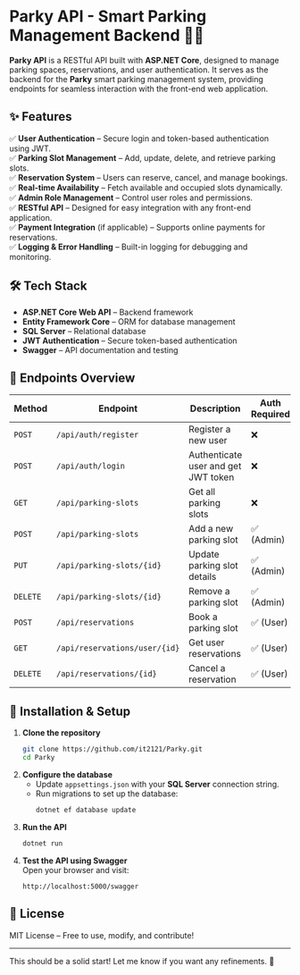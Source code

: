 

# Parky API - Smart Parking Management Backend 🚗🔧  

**Parky API** is a RESTful API built with **ASP.NET Core**, designed to manage parking spaces, reservations, and user authentication. It serves as the backend for the **Parky** smart parking management system, providing endpoints for seamless interaction with the front-end web application.  

## ✨ Features  
✅ **User Authentication** – Secure login and token-based authentication using JWT.  
✅ **Parking Slot Management** – Add, update, delete, and retrieve parking slots.  
✅ **Reservation System** – Users can reserve, cancel, and manage bookings.  
✅ **Real-time Availability** – Fetch available and occupied slots dynamically.  
✅ **Admin Role Management** – Control user roles and permissions.  
✅ **RESTful API** – Designed for easy integration with any front-end application.  
✅ **Payment Integration** (if applicable) – Supports online payments for reservations.  
✅ **Logging & Error Handling** – Built-in logging for debugging and monitoring.  

## 🛠️ Tech Stack  
- **ASP.NET Core Web API** – Backend framework  
- **Entity Framework Core** – ORM for database management  
- **SQL Server** – Relational database  
- **JWT Authentication** – Secure token-based authentication  
- **Swagger** – API documentation and testing  

## 📌 Endpoints Overview  
| Method | Endpoint | Description | Auth Required |
|--------|---------|-------------|--------------|
| `POST` | `/api/auth/register` | Register a new user | ❌ |
| `POST` | `/api/auth/login` | Authenticate user and get JWT token | ❌ |
| `GET` | `/api/parking-slots` | Get all parking slots | ❌ |
| `POST` | `/api/parking-slots` | Add a new parking slot | ✅ (Admin) |
| `PUT` | `/api/parking-slots/{id}` | Update parking slot details | ✅ (Admin) |
| `DELETE` | `/api/parking-slots/{id}` | Remove a parking slot | ✅ (Admin) |
| `POST` | `/api/reservations` | Book a parking slot | ✅ (User) |
| `GET` | `/api/reservations/user/{id}` | Get user reservations | ✅ (User) |
| `DELETE` | `/api/reservations/{id}` | Cancel a reservation | ✅ (User) |

## 🚀 Installation & Setup  
1. **Clone the repository**  
   ```bash
   git clone https://github.com/it2121/Parky.git
   cd Parky
   ```
2. **Configure the database**  
   - Update `appsettings.json` with your **SQL Server** connection string.  
   - Run migrations to set up the database:  
     ```bash
     dotnet ef database update
     ```
3. **Run the API**  
   ```bash
   dotnet run
   ```
4. **Test the API using Swagger**  
   Open your browser and visit:  
   ```
   http://localhost:5000/swagger
   ```

## 📜 License  
MIT License – Free to use, modify, and contribute!  

---

This should be a solid start! Let me know if you want any refinements. 🚀
